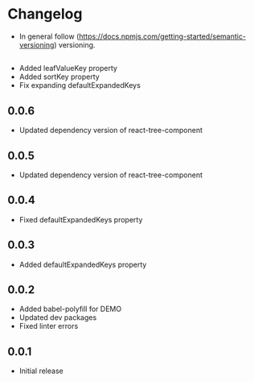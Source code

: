 # Changelog

* In general follow (https://docs.npmjs.com/getting-started/semantic-versioning) versioning.

## <next>
* Added leafValueKey property
* Added sortKey property
* Fix expanding defaultExpandedKeys

## 0.0.6
* Updated dependency version of react-tree-component

## 0.0.5
* Updated dependency version of react-tree-component

## 0.0.4
* Fixed defaultExpandedKeys property

## 0.0.3
* Added defaultExpandedKeys property

## 0.0.2
* Added babel-polyfill for DEMO
* Updated dev packages
* Fixed linter errors

## 0.0.1
* Initial release
